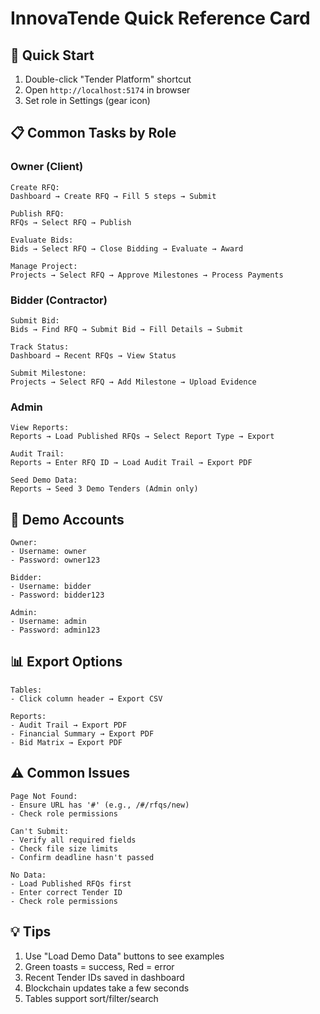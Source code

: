 # InnovaTende Quick Reference Card

## 🚀 Quick Start
1. Double-click "Tender Platform" shortcut
2. Open `http://localhost:5174` in browser
3. Set role in Settings (gear icon)

## 📋 Common Tasks by Role

### Owner (Client)
```
Create RFQ:
Dashboard → Create RFQ → Fill 5 steps → Submit

Publish RFQ:
RFQs → Select RFQ → Publish

Evaluate Bids:
Bids → Select RFQ → Close Bidding → Evaluate → Award

Manage Project:
Projects → Select RFQ → Approve Milestones → Process Payments
```

### Bidder (Contractor)
```
Submit Bid:
Bids → Find RFQ → Submit Bid → Fill Details → Submit

Track Status:
Dashboard → Recent RFQs → View Status

Submit Milestone:
Projects → Select RFQ → Add Milestone → Upload Evidence
```

### Admin
```
View Reports:
Reports → Load Published RFQs → Select Report Type → Export

Audit Trail:
Reports → Enter RFQ ID → Load Audit Trail → Export PDF

Seed Demo Data:
Reports → Seed 3 Demo Tenders (Admin only)
```

## 🔑 Demo Accounts
```
Owner:
- Username: owner
- Password: owner123

Bidder:
- Username: bidder
- Password: bidder123

Admin:
- Username: admin
- Password: admin123
```

## 📊 Export Options
```
Tables:
- Click column header → Export CSV

Reports:
- Audit Trail → Export PDF
- Financial Summary → Export PDF
- Bid Matrix → Export PDF
```

## ⚠️ Common Issues
```
Page Not Found:
- Ensure URL has '#' (e.g., /#/rfqs/new)
- Check role permissions

Can't Submit:
- Verify all required fields
- Check file size limits
- Confirm deadline hasn't passed

No Data:
- Load Published RFQs first
- Enter correct Tender ID
- Check role permissions
```

## 💡 Tips
1. Use "Load Demo Data" buttons to see examples
2. Green toasts = success, Red = error
3. Recent Tender IDs saved in dashboard
4. Blockchain updates take a few seconds
5. Tables support sort/filter/search
